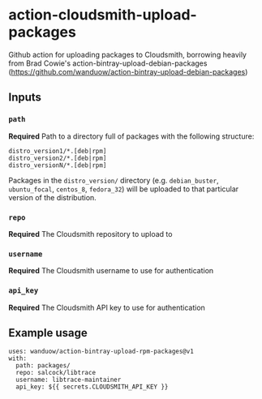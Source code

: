 # action-cloudsmith-upload-packages

Github action for uploading packages to Cloudsmith, borrowing heavily from
Brad Cowie's action-bintray-upload-debian-packages
(https://github.com/wanduow/action-bintray-upload-debian-packages)

## Inputs

### `path`

**Required** Path to a directory full of packages with the following structure:

```
distro_version1/*.[deb|rpm]
distro_version2/*.[deb|rpm]
distro_versionN/*.[deb|rpm]
```

Packages in the `distro_version/` directory (e.g. `debian_buster`,
`ubuntu_focal`, `centos_8`, `fedora_32`) will be uploaded to that particular
version of the distribution.

### `repo`

**Required** The Cloudsmith repository to upload to

### `username`

**Required** The Cloudsmith username to use for authentication

### `api_key`

**Required** The Cloudsmith API key to use for authentication

## Example usage

```
uses: wanduow/action-bintray-upload-rpm-packages@v1
with:
  path: packages/
  repo: salcock/libtrace
  username: libtrace-maintainer
  api_key: ${{ secrets.CLOUDSMITH_API_KEY }}
```

